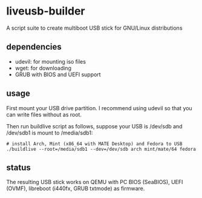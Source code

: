 # liveusb-builder
A script suite to create multiboot USB stick for GNU/Linux distributions

## dependencies

- udevil: for mounting iso files  
- wget: for downloading
- GRUB with BIOS and UEFI support

## usage

First mount your USB drive partition. I recommend using udevil so that you can write files without as root.

Then run buildlive script as follows, suppose your USB is /dev/sdb and /dev/sdb1 is mount to /media/sdb1:

```
# install Arch, Mint (x86_64 with MATE Desktop) and Fedora to USB
./buildlive --root=/media/sdb1 --dev=/dev/sdb arch mint/mate/64 fedora
```

## status

The resulting USB stick works on QEMU with PC BIOS (SeaBIOS), UEFI (OVMF), libreboot (i440fx, GRUB txtmode) as firmware.
